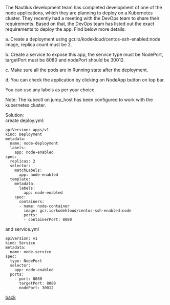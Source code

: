 The Nautilus development team has completed development of one of the node applications, which they are planning to deploy on a Kubernetes cluster. They recently had a meeting with the DevOps team to share their requirements. Based on that, the DevOps team has listed out the exact requirements to deploy the app. Find below more details:  

a. Create a deployment using gcr.io/kodekloud/centos-ssh-enabled:node image, replica count must be 2.  

b. Create a service to expose this app, the service type must be NodePort, targetPort must be 8080 and nodePort should be 30012.  

c. Make sure all the pods are in Running state after the deployment.  

d. You can check the application by clicking on NodeApp button on top bar.  

You can use any labels as per your choice.  

Note: The kubectl on jump_host has been configured to work with the kubernetes cluster.   

Solution:  
create deploy.yml:  

```
apiVersion: apps/v1
kind: Deployment
metadata:
  name: node-deployment
  labels:
    app: node-enabled
spec:
  replicas: 2
  selector:
    matchLabels:
      app: node-enabled
  template:
    metadata:
      labels:
        app: node-enabled
    spec:
      containers:
      - name: node-container
        image: gcr.io/kodekloud/centos-ssh-enabled:node
        ports:
        - containerPort: 8080
```

and service.yml  
```
apiVersion: v1
kind: Service
metadata:
  name: node-service
spec:
  type: NodePort
  selector:
    app: node-enabled
  ports:
    - port: 8080
      targetPort: 8080
      nodePort: 30012
```
[back](https://github.com/MederD/Kodekloud-Engineer-Tasks)  

